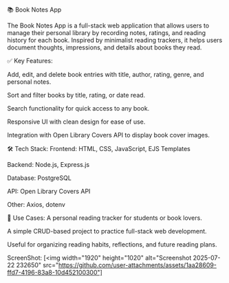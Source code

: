 📚 Book Notes App
 
  The Book Notes App is a full-stack web application that allows users to manage their personal library by recording notes, ratings, and reading history for each book. Inspired by minimalist reading trackers, it helps users document thoughts, impressions, and details about books they read.

✅ Key Features:
 
  Add, edit, and delete book entries with title, author, rating, genre, and personal notes.

  Sort and filter books by title, rating, or date read.

  Search functionality for quick access to any book.

  Responsive UI with clean design for ease of use.

  Integration with Open Library Covers API to display book cover images.



🛠️ Tech Stack:
   Frontend: HTML, CSS, JavaScript, EJS Templates

  Backend: Node.js, Express.js

  Database: PostgreSQL

  API: Open Library Covers API

  Other: Axios, dotenv

📌 Use Cases:
  A personal reading tracker for students or book lovers.

  A simple CRUD-based project to practice full-stack web development.

 Useful for organizing reading habits, reflections, and future reading plans.

  ScreenShot:
  [<img width="1920" height="1020" alt="Screenshot 2025-07-22 232650" src="https://github.com/user-attachments/assets/1aa28609-ffd7-4196-83a8-10d452100300"]

  
